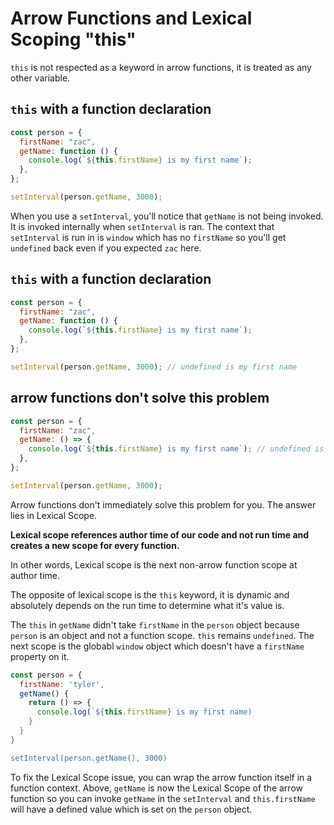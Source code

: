 # Arrow Functions and Lexical Scoping "this"

`this` is not respected as a keyword in arrow functions, it is treated as any other variable.

## `this` with a function declaration

```js
const person = {
  firstName: "zac",
  getName: function () {
    console.log(`${this.firstName} is my first name`);
  },
};

setInterval(person.getName, 3000);
```

When you use a `setInterval`, you'll notice that `getName` is not being invoked. It is invoked internally when `setInterval` is ran. The context that `setInterval` is run in is `window` which has no `firstName` so you'll get `undefined` back even if you expected `zac` here.

## `this` with a function declaration

```js
const person = {
  firstName: "zac",
  getName: function () {
    console.log(`${this.firstName} is my first name`);
  },
};

setInterval(person.getName, 3000); // undefined is my first name
```

## arrow functions don't solve this problem

```js
const person = {
  firstName: "zac",
  getName: () => {
    console.log(`${this.firstName} is my first name`); // undefined is my first name
  },
};

setInterval(person.getName, 3000);
```

Arrow functions don't immediately solve this problem for you. The answer lies in Lexical Scope.

**Lexical scope references author time of our code and not run time and creates a new scope for every function.**

In other words, Lexical scope is the next non-arrow function scope at author time.

The opposite of lexical scope is the `this` keyword, it is dynamic and absolutely depends on the run time to determine what it's value is.

The `this` in `getName` didn't take `firstName` in the `person` object because `person` is an object and not a function scope. `this` remains `undefined`. The next scope is the globabl `window` object which doesn't have a `firstName` property on it.

```js
const person = {
  firstName: 'tyler',
  getName() {
    return () => {
      console.log(`${this.firstName} is my first name)
    }
  }
}

setInterval(person.getName(), 3000)
```

To fix the Lexical Scope issue, you can wrap the arrow function itself in a function context. Above, `getName` is now the Lexical Scope of the arrow function so you can invoke `getName` in the `setInterval` and `this.firstName` will have a defined value which is set on the `person` object.
